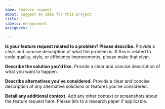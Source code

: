 ```yaml
---
name: Feature request
about: Suggest an idea for this project
title: ''
labels: enhancement
assignees: ''

---
```


**Is your feature request related to a problem? Please describe.**
Provide a clear and concise description of what the problem is. If this is related to code quality, style, or efficiency improvements, please make that clear. 

**Describe the solution you'd like.**
Provide a clear and concise description of what you want to happen.

**Describe alternatives you've considered.**
Provide a clear and concise description of any alternative solutions or features you've considered.

**Detail any additional context.**
Add any other context or screenshots about the feature request here. Please link to a research paper if applicable.
